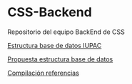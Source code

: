 # CSS-Backend
Repositorio del equipo BackEnd de CSS

[Estructura base de datos IUPAC](https://lucid.app/lucidchart/07d7df29-8d01-4153-8912-d8db645c6673/edit?viewport_loc=-285%2C-119%2C1623%2C793%2C0_0&invitationId=inv_9e839ba8-10b2-4703-879c-9facd2b18c26)

[Propuesta estructura base de datos](https://lucid.app/lucidchart/62c7a051-271e-4f8d-bcda-1e0be56cfb05/edit?viewport_loc=-748%2C-40%2C3246%2C1586%2C0_0&invitationId=inv_417d606b-42fd-48d7-be9b-eb76d8f81c14)

[Compilación referencias](https://docs.google.com/spreadsheets/d/1QDWKh7Dqz62KzppjtWcdc0DfAOt9SWECwedvDQEEyH0/edit?usp=sharing)
